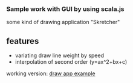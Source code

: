 ### Sample work with GUI by using scala.js 
some kind of drawing application "Skretcher"

## features
- variating draw line weight by speed 
- interpolation of second order (y=ax^2+bx+c) 


working version: [draw app example](http://botgl.kotobotov.ru/skretcher.html)  
